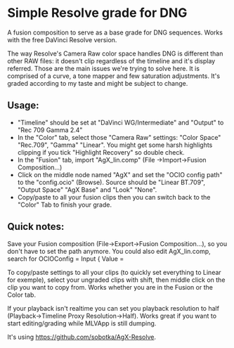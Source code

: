 # Simple Resolve grade for DNG 

A fusion composition to serve as a base grade for DNG sequences. Works with the free DaVinci Resolve version. 

The way Resolve's Camera Raw color space handles DNG is different than other RAW files: it doesn't clip regardless of the timeline and it's display referred. 
Those are the main issues we're trying to solve here. It is comprised of a curve, a tone mapper and few saturation adjustments.
It's graded according to my taste and might be subject to change.


## Usage:

- "Timeline" should be set at "DaVinci WG/Intermediate" and "Output" to "Rec 709 Gamma 2.4"
- In the "Color" tab, select those "Camera Raw" settings: "Color Space" "Rec.709", "Gamma" "Linear". You might get some harsh highlights clipping if you tick "Highlight Recovery" so double check.
- In the "Fusion" tab, import "AgX_lin.comp" (File ->Import->Fusion Composition...) 
- Click on the middle node named "AgX" and set the "OCIO config path" to the "config.ocio" (Browse). Source should be "Linear BT.709", "Output Space" "AgX Base" and "Look" "None".
- Copy/paste to all your fusion clips then you can switch back to the "Color" Tab to finish your grade.


## Quick notes: 

Save your Fusion composition (File->Export->Fusion Composition...), so you don't have to set the path anymore.
You could also edit AgX_lin.comp, search for OCIOConfig = Input { Value = 

To copy/paste settings to all your clips (to quickly set everything to Linear for exemple), select your ungraded clips with shift, then middle click on the clip you want to copy from. Works whether you are in the Fusion or the Color tab.

If your playback isn't realtime you can set you playback resolution to half (Playback->Timeline Proxy Resolution->Half). Works great if you want to start editing/grading while MLVApp is still dumping.

It's using https://github.com/sobotka/AgX-Resolve.
